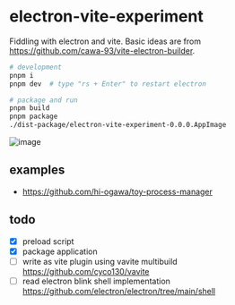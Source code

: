 # electron-vite-experiment

Fiddling with electron and vite. Basic ideas are from https://github.com/cawa-93/vite-electron-builder.

```sh
# development
pnpm i
pnpm dev  # type "rs + Enter" to restart electron

# package and run
pnpm build
pnpm package
./dist-package/electron-vite-experiment-0.0.0.AppImage
```

![image](https://user-images.githubusercontent.com/4232207/190849029-d6f91f8d-b419-4fbd-934f-4d03585c29d5.png)

## examples

- https://github.com/hi-ogawa/toy-process-manager

## todo

- [x] preload script
- [x] package application
- [ ] write as vite plugin using vavite multibuild https://github.com/cyco130/vavite
- [ ] read electron blink shell implementation https://github.com/electron/electron/tree/main/shell
